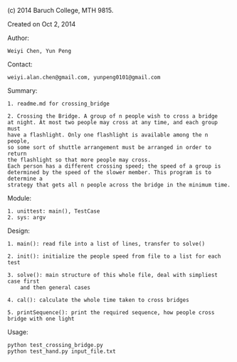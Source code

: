 (c) 2014 Baruch College, MTH 9815.

Created on Oct 2, 2014

Author:

	Weiyi Chen, Yun Peng

Contact: 

	weiyi.alan.chen@gmail.com, yunpeng0101@gmail.com

Summary: 

	1. readme.md for crossing_bridge

	2. Crossing the Bridge. A group of n people wish to cross a bridge 
	at night. At most two people may cross at any time, and each group must 
	have a flashlight. Only one flashlight is available among the n people, 
	so some sort of shuttle arrangement must be arranged in order to return 
	the flashlight so that more people may cross. 
	Each person has a different crossing speed; the speed of a group is 
	determined by the speed of the slower member. This program is to determine a 
	strategy that gets all n people across the bridge in the minimum time.

Module:

	1. unittest: main(), TestCase
	2. sys: argv

Design:

	1. main(): read file into a list of lines, transfer to solve() 

	2. init(): initialize the people speed from file to a list for each test

	3. solve(): main structure of this whole file, deal with simpliest case first 
		and then general cases

	4. cal(): calculate the whole time taken to cross bridges

	5. printSequence(): print the required sequence, how people cross bridge with one light

Usage:

	python test_crossing_bridge.py
	python test_hand.py input_file.txt
